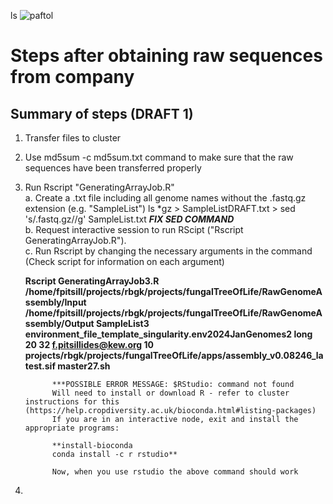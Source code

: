 ls
![paftol](https://github.com/ffrapi/RGB_KEW_PROJECTS_22-24/assets/70023430/6684715d-8963-4912-8681-a9d2c2b1f8a5)

# Steps after obtaining raw sequences from company

## Summary of steps (DRAFT 1)
1. Transfer files to cluster
2. Use md5sum -c md5sum.txt command to make sure that the raw sequences have been transferred properly
3. Run Rscript "GeneratingArrayJob.R" <br />
     a. Create a .txt file including all genome names without the .fastq.gz extension (e.g. "SampleList")
           ls *gz > SampleListDRAFT.txt > sed 's/.fastq.gz//g' SampleList.txt  _**FIX SED COMMAND**_ <br />
     b. Request interactive session to run RScipt ("Rscript GeneratingArrayJob.R").<br />
     c. Run Rscript by changing the necessary arguments in the command (Check script for information on each argument)<br />
   
     **Rscript GeneratingArrayJob3.R /home/fpitsill/projects/rbgk/projects/fungalTreeOfLife/RawGenomeAssembly/Input /home/fpitsill/projects/rbgk/projects/fungalTreeOfLife/RawGenomeAssembly/Output SampleList3             
    environment_file_template_singularity.env2024JanGenomes2 long 20 32 f.pitsillides@kew.org 10 projects/rbgk/projects/fungalTreeOfLife/apps/assembly_v0.08246_latest.sif master27.sh**


             ***POSSIBLE ERROR MESSAGE: $RStudio: command not found
             Will need to install or download R - refer to cluster instructions for this (https://help.cropdiversity.ac.uk/bioconda.html#listing-packages)
             If you are in an interactive node, exit and install the appropriate programs:
             
             **install-bioconda
             conda install -c r rstudio**
          
             Now, when you use rstudio the above command should work

5. 
   



